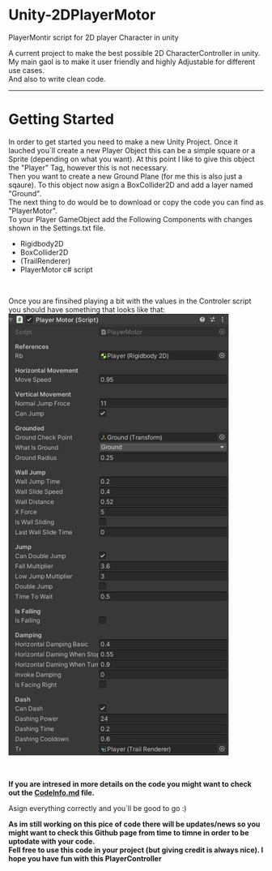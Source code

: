 # Unity-2DPlayerMotor
PlayerMontir script for 2D player Character in unity

A current project to make the best possible 2D CharacterController in unity. <br />
My main gaol is to make it user friendly and highly Adjustable for different use cases. <br />
And also to write clean code.

---
# Getting Started
In order to get started you need to make a new Unity Project. Once it lauched you`ll create a new Player Object this can be a simple square or a Sprite (depending on what you want). At this point I like to give this object the "Player" Tag, however this is not necessary. <br /> Then you want to create a new Ground Plane (for me this is also just a sqaure). To this object now asign a BoxCollider2D and add a layer named "Ground".<br /> 
The next thing to do would be to download or copy the code you can find as "PlayerMotor". <br />
To your Player GameObject add the Following Components with changes shown in the Settings.txt file. <br />

- Rigidbody2D
- BoxCollider2D
- (TrailRenderer)
- PlayerMotor c# script
<br />

Once you are finsihed playing a bit with the values in the Controler script you should have something that looks like that: <br />
![alt text](settings_for_script.png)

<br />

**If you are intresed in more details on the code you might want to check out the [CodeInfo.md](CodeInfo.md) file.**

Asign everything correctly and you`ll be good to go :)


**As im still working on this pice of code there will be updates/news so you might want to check this Github page from time to timne in order to be uptodate with your code. <br /> Fell free to use this code in your project (but giving credit is always nice). I hope you have fun with this PlayerController**
